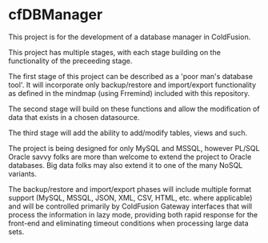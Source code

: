 cfDBManager
===========

This project is for the development of a database manager in ColdFusion.

This project has multiple stages, with each stage building on the functionality of the preceeding stage.

The first stage of this project can be described as a 'poor man's database tool'. It will incorporate only 
backup/restore and import/export functionality as defined in the mindmap (using Frremind) included with
this repository.

The second stage will build on these functions and allow the modification of data that exists in a chosen datasource.

The third stage will add the ability to add/modify tables, views and such.

The project is being designed for only MySQL and MSSQL, however PL/SQL Oracle savvy folks are more than welcome to extend
the project to Oracle databases. Big data folks may also extend it to one of the many NoSQL variants.

The backup/restore and import/export phases will include multiple format support (MySQL, MSSQL, JSON, XML, CSV, HTML,
etc. where applicable) and will be controlled primarily by ColdFusion Gateway interfaces that will process the information
in lazy mode, providing both rapid response for the front-end and eliminating timeout conditions when processing large
data sets.
